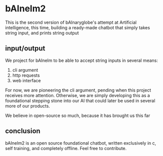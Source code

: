 # bAInelm2

This is the second version of bAInaryglobe's attempt at Artificial intelligence, this time, building a ready-made chatbot that simply takes string input, and prints string output


## input/output

We project for bAInelm to be able to accept string inputs in several means:

1. cli argument
2. http requests
3. web interface

For now, we are pioneering the cli argument, pending when this project receives more attention. Otherwise, we are simply developing this as a foundational stepping stone into our AI that could later be used in several more of our products.

We believe in open-source so much, because it has brought us this far


## conclusion

bAInelm2 is an open source foundational chatbot, written exclusively in c, self training, and completely offline. Feel free to contribute.


